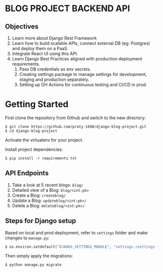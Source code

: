 # BLOG PROJECT BACKEND API

## Objectives

1.  Learn more about Django Rest Framework
2.  Learn how to build scalable APIs, connect external DB (eg: Postgres) and deploy them on a PaaS.
3.  Integrate React UI using this API.
4.  Learn Django Best Practices aligned with production deployment requirements.
    1. Pass DB credentials as env secrets.
    2. Creating settings package to manage settings for development, staging and production separately.
    3. Setting up GH Actions for continuous testing and CI/CD in prod.

# Getting Started

First clone the repository from Github and switch to the new directory:

    $ git clone https://github.com/praty-1698/django-blog-project.git
    $ cd django-blog-project
    
Activate the virtualenv for your project.
    
Install project dependencies:

    $ pip install -r requirements.txt
    
## API Endpoints

1. Take a look at 5 recent blogs: `blog/`
2. Detailed view of a Blog: `blog/<int:pk>`
3. Create a Blog: `createblog/`
4. Update a Blog: `updateblog/<int:pk>/`
5. Delete a Blog: `deleteblog/<int:pk>/`


## Steps for Django setup

Based on local and prod deployment, refer to `settings` folder and make changes to `manage.py`:

```python
$ os.environ.setdefault("DJANGO_SETTINGS_MODULE", "settings.<settings file based on use case>") ## settings.base is default
```

Then simply apply the migrations:

    $ python manage.py migrate
